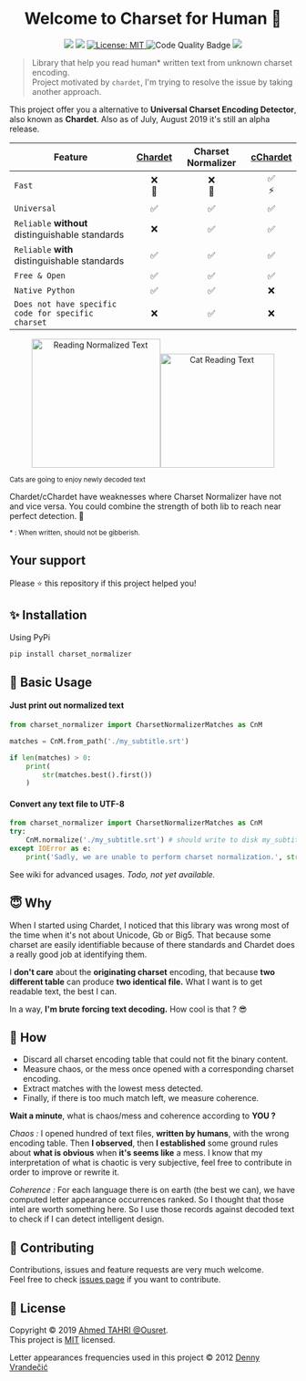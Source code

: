 <h1 align="center">Welcome to Charset for Human 👋</h1>

<p align="center">
  <img src="https://travis-ci.org/Ousret/charset_normalizer.svg?branch=master"/>
  <img src="https://img.shields.io/pypi/pyversions/charset_normalizer.svg?orange=blue" />
  <a href="https://github.com/ousret/charset_normalizer/blob/master/LICENSE">
    <img alt="License: MIT" src="https://img.shields.io/badge/license-MIT-purple.svg" target="_blank" />
  </a>
  <img alt="Code Quality Badge" src="https://api.codacy.com/project/badge/Grade/a0c85b7f56dd4f628dc022763f82762c"/>
  <a href="https://codecov.io/gh/Ousret/charset_normalizer">
      <img src="https://codecov.io/gh/Ousret/charset_normalizer/branch/master/graph/badge.svg" />
  </a>
</p>

> Library that help you read human* written text from unknown charset encoding.<br /> Project motivated by `chardet`, I'm trying to resolve the issue by taking another approach.

This project offer you a alternative to **Universal Charset Encoding Detector**, also known as **Chardet**.
Also as of July, August 2019 it's still an alpha release. 

| Feature       | [Chardet](https://github.com/chardet/chardet)       | Charset Normalizer | [cChardet](https://github.com/PyYoshi/cChardet) |
| ------------- | :-------------: | :------------------: | :------------------: |
| `Fast`         | ❌<br> 🐌          | ❌<br> 🐌             | ✅ <br>⚡ |
| `Universal`     | ✅            | ✅                 | ✅ |
| `Reliable` **without** distinguishable standards | ❌ | ✅ | ✅ |
| `Reliable` **with** distinguishable standards | ✅ | ✅ | ✅ |
| `Free & Open`  | ✅             | ✅                | ✅ |
| `Native Python` | ✅ | ✅ | ❌ |
| `Does not have specific code for specific charset` | ❌ | ✅ | ❌ |

<p align="center">
<img src="https://i.imgflip.com/373iay.gif" alt="Reading Normalized Text" width="226"/><img src="https://image.noelshack.com/fichiers/2019/31/5/1564761473-ezgif-5-cf1bd9dd66b0.gif" alt="Cat Reading Text" width="200"/>

<small>Cats are going to enjoy newly decoded text</small>
<p> 

Chardet/cChardet have weaknesses where Charset Normalizer have not and vice versa. 
You could combine the strength of both lib to reach near perfect detection. 💪

<small>\* : When written, should not be gibberish.</small>

## Your support

Please ⭐ this repository if this project helped you!

## ✨ Installation

Using PyPi
```sh
pip install charset_normalizer
```

## 🚀 Basic Usage

#### Just print out normalized text
```python
from charset_normalizer import CharsetNormalizerMatches as CnM

matches = CnM.from_path('./my_subtitle.srt')

if len(matches) > 0:
    print(
        str(matches.best().first())
    )
```

#### Convert any text file to UTF-8
```python
from charset_normalizer import CharsetNormalizerMatches as CnM
try:
    CnM.normalize('./my_subtitle.srt') # should write to disk my_subtitle-***.srt
except IOError as e:
    print('Sadly, we are unable to perform charset normalization.', str(e))
```


See wiki for advanced usages. *Todo, not yet available.*

## 😇 Why

When I started using Chardet, I noticed that this library was wrong most of the time 
when it's not about Unicode, Gb or Big5. That because some charset are easily identifiable 
because of there standards and Chardet does a really good job at identifying them.

I **don't care** about the **originating charset** encoding, that because **two different table** can 
produce **two identical file.**
What I want is to get readable text, the best I can.

In a way, **I'm brute forcing text decoding.** How cool is that ? 😎

## 🍰 How

- Discard all charset encoding table that could not fit the binary content.
- Measure chaos, or the mess once opened with a corresponding charset encoding.
- Extract matches with the lowest mess detected.
- Finally, if there is too much match left, we measure coherence.

**Wait a minute**, what is chaos/mess and coherence according to **YOU ?**

*Chaos :* I opened hundred of text files, **written by humans**, with the wrong encoding table. Then **I observed**, then 
**I established** some ground rules about **what is obvious** when **it's seems like** a mess.
 I know that my interpretation of what is chaotic is very subjective, feel free to contribute in order to 
 improve or rewrite it.
 
 *Coherence :* For each language there is on earth (the best we can), we have computed letter appearance occurrences ranked. So I thought that
 those intel are worth something here. So I use those records against decoded text to check if I can detect intelligent design.
 
## 👤 Contributing

Contributions, issues and feature requests are very much welcome.<br />
Feel free to check [issues page](https://github.com/ousret/charset_normalizer/issues) if you want to contribute.

## 📝 License

Copyright © 2019 [Ahmed TAHRI @Ousret](https://github.com/Ousret).<br />
This project is [MIT](https://github.com/Ousret/charset_normalizer/blob/master/LICENSE) licensed.

Letter appearances frequencies used in this project © 2012 [Denny Vrandečić](http://denny.vrandecic.de)
